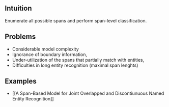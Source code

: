 ## Intuition
Enumerate all possible spans and perform span-level classification.

## Problems
- Considerable model complexity
- Ignorance of boundary information,
- Under-utilization of the spans that partially match with entities,
- Difficulties in long entity recognition (maximal span lenghts)

## Examples
- [[A Span-Based Model for Joint Overlapped and Discontiunuous Named Entity Recognition]]
